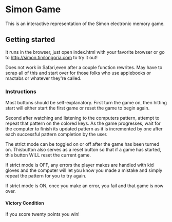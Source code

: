 # Simon Game

This is an interactive representation of the Simon electronic memory game.

## Getting started

It runs in the browser, just open index.html with your favorite browser or
go to http://simon.timlongoria.com to try it out!

Does not work in Safari,even after a couple function rewrites. May have to scrap all of this and start over for those folks who use applebooks or mactabs or whatever they're called. 

### Instructions

Most buttons should be self-explanatory. First turn the game on, then hitting
start will either start the first game or reset the game to begin again.

Second after watching and listening to the computers pattern, attempt to 
repeat that pattern on the colored keys. As the game progresses, wait for the 
computer to finish its updated pattern as it is incremented by one after each successful pattern completion by the user.

The strict mode can be toggled on or off after the game has been turned on. Thisbutton also serves as a reset button so that if a game has started, this button WILL reset the current game.

If strict mode is OFF, any errors the player makes are handled with kid gloves and the computer will let you know you made a mistake and simply repeat the pattern for you to try again.

If strict mode is ON, once you make an error, you fail and that game is now over.

#### Victory Condition

If you score twenty points you win!
